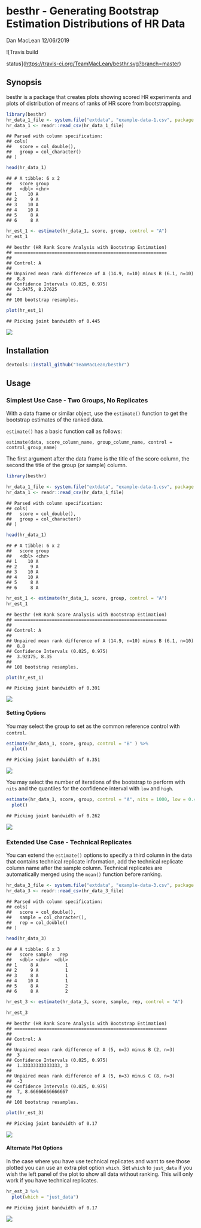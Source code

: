 besthr - Generating Bootstrap Estimation Distributions of HR Data
================
Dan MacLean
12/06/2019

<!-- badges: start --> ![Travis build
status](https://travis-ci.org/TeamMacLean/besthr.svg?branch=master)

<!-- badges: end -->

## Synopsis

besthr is a package that creates plots showing scored HR experiments and
plots of distribution of means of ranks of HR score from bootstrapping.

``` r
library(besthr)
hr_data_1_file <- system.file("extdata", "example-data-1.csv", package = "besthr")
hr_data_1 <- readr::read_csv(hr_data_1_file)
```

    ## Parsed with column specification:
    ## cols(
    ##   score = col_double(),
    ##   group = col_character()
    ## )

``` r
head(hr_data_1)
```

    ## # A tibble: 6 x 2
    ##   score group
    ##   <dbl> <chr>
    ## 1    10 A    
    ## 2     9 A    
    ## 3    10 A    
    ## 4    10 A    
    ## 5     8 A    
    ## 6     8 A

``` r
hr_est_1 <- estimate(hr_data_1, score, group, control = "A")
hr_est_1
```

    ## besthr (HR Rank Score Analysis with Bootstrap Estimation)
    ## =========================================================
    ## 
    ## Control: A
    ## 
    ## Unpaired mean rank difference of A (14.9, n=10) minus B (6.1, n=10)
    ##  8.8
    ## Confidence Intervals (0.025, 0.975)
    ##  3.9475, 8.27625
    ## 
    ## 100 bootstrap resamples.

``` r
plot(hr_est_1)
```

    ## Picking joint bandwidth of 0.445

![](Readme_files/figure-gfm/unnamed-chunk-1-1.png)<!-- -->

## Installation

``` r
devtools::install_github("TeamMacLean/besthr")
```

## Usage

### Simplest Use Case - Two Groups, No Replicates

With a data frame or similar object, use the `estimate()` function to
get the bootstrap estimates of the ranked data.

`estimate()` has a basic function call as follows:

`estimate(data, score_column_name, group_column_name, control =
control_group_name)`

The first argument after the data frame is the title of the score
column, the second the title of the group (or sample) column.

``` r
library(besthr)

hr_data_1_file <- system.file("extdata", "example-data-1.csv", package = "besthr")
hr_data_1 <- readr::read_csv(hr_data_1_file)
```

    ## Parsed with column specification:
    ## cols(
    ##   score = col_double(),
    ##   group = col_character()
    ## )

``` r
head(hr_data_1)
```

    ## # A tibble: 6 x 2
    ##   score group
    ##   <dbl> <chr>
    ## 1    10 A    
    ## 2     9 A    
    ## 3    10 A    
    ## 4    10 A    
    ## 5     8 A    
    ## 6     8 A

``` r
hr_est_1 <- estimate(hr_data_1, score, group, control = "A")
hr_est_1
```

    ## besthr (HR Rank Score Analysis with Bootstrap Estimation)
    ## =========================================================
    ## 
    ## Control: A
    ## 
    ## Unpaired mean rank difference of A (14.9, n=10) minus B (6.1, n=10)
    ##  8.8
    ## Confidence Intervals (0.025, 0.975)
    ##  3.92375, 8.35
    ## 
    ## 100 bootstrap resamples.

``` r
plot(hr_est_1)
```

    ## Picking joint bandwidth of 0.391

![](Readme_files/figure-gfm/unnamed-chunk-3-1.png)<!-- -->

#### Setting Options

You may select the group to set as the common reference control with
`control`.

``` r
estimate(hr_data_1, score, group, control = "B" ) %>%
  plot()
```

    ## Picking joint bandwidth of 0.351

![](Readme_files/figure-gfm/unnamed-chunk-4-1.png)<!-- -->

You may select the number of iterations of the bootstrap to perform with
`nits` and the quantiles for the confidence interval with `low` and
`high`.

``` r
estimate(hr_data_1, score, group, control = "A", nits = 1000, low = 0.4, high = 0.6) %>%
  plot()
```

    ## Picking joint bandwidth of 0.262

![](Readme_files/figure-gfm/unnamed-chunk-5-1.png)<!-- -->

### Extended Use Case - Technical Replicates

You can extend the `estimate()` options to specify a third column in the
data that contains technical replicate information, add the technical
replicate column name after the sample column. Technical replicates are
automatically merged using the `mean()` function before
ranking.

``` r
hr_data_3_file <- system.file("extdata", "example-data-3.csv", package = "besthr")
hr_data_3 <- readr::read_csv(hr_data_3_file)
```

    ## Parsed with column specification:
    ## cols(
    ##   score = col_double(),
    ##   sample = col_character(),
    ##   rep = col_double()
    ## )

``` r
head(hr_data_3)
```

    ## # A tibble: 6 x 3
    ##   score sample   rep
    ##   <dbl> <chr>  <dbl>
    ## 1     8 A          1
    ## 2     9 A          1
    ## 3     8 A          1
    ## 4    10 A          1
    ## 5     8 A          2
    ## 6     8 A          2

``` r
hr_est_3 <- estimate(hr_data_3, score, sample, rep, control = "A")

hr_est_3
```

    ## besthr (HR Rank Score Analysis with Bootstrap Estimation)
    ## =========================================================
    ## 
    ## Control: A
    ## 
    ## Unpaired mean rank difference of A (5, n=3) minus B (2, n=3)
    ##  3
    ## Confidence Intervals (0.025, 0.975)
    ##  1.33333333333333, 3
    ## 
    ## Unpaired mean rank difference of A (5, n=3) minus C (8, n=3)
    ##  -3
    ## Confidence Intervals (0.025, 0.975)
    ##  7, 8.66666666666667
    ## 
    ## 100 bootstrap resamples.

``` r
plot(hr_est_3)
```

    ## Picking joint bandwidth of 0.17

![](Readme_files/figure-gfm/unnamed-chunk-6-1.png)<!-- -->

#### Alternate Plot Options

In the case where you have use technical replicates and want to see
those plotted you can use an extra plot option `which`. Set `which` to
`just_data` if you wish the left panel of the plot to show all data
without ranking. This will only work if you have technical replicates.

``` r
hr_est_3 %>% 
  plot(which = "just_data")
```

    ## Picking joint bandwidth of 0.17

![](Readme_files/figure-gfm/unnamed-chunk-7-1.png)<!-- -->
